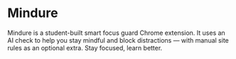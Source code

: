 # Mindure
Mindure is a student-built smart focus guard Chrome extension. It uses an AI check to help you stay mindful and block distractions — with manual site rules as an optional extra. Stay focused, learn better.
